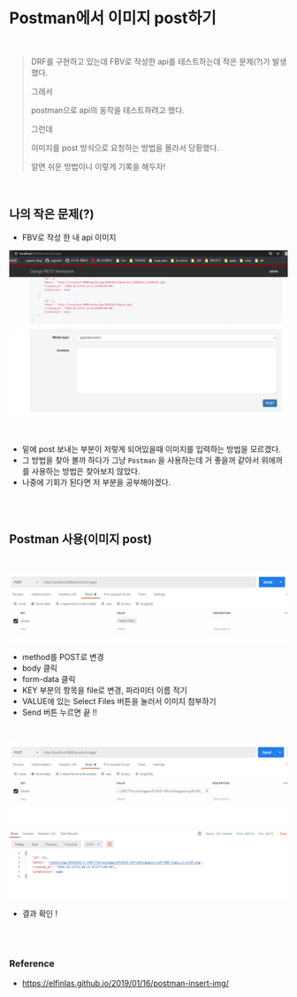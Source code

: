 # Postman에서 이미지 post하기

<br/>

> DRF를 구현하고 있는데 FBV로 작성한 api를 테스트하는데 작은 문제(?)가 발생했다.
>
> 그래서 
>
> postman으로 api의 동작을 테스트하려고 했다.
>
> 그런데 
>
> 이미지를 post 방식으로 요청하는 방법을 몰라서 당황했다.
>
> 
>
> 알면 쉬운 방법이니 이렇게 기록을 해두자!





<br/>

## 나의 작은 문제(?)

- FBV로 작성 한 내 api 이미지

![](./img/postman_img_1.PNG)



<br/>

- 밑에 post 보내는 부분이 저렇게 되어있을때 이미지를 입력하는 방법을 모르겠다.
- 그 방법을 찾아 볼까 하다가 그냥 `Postman` 을 사용하는데 거 좋을꺼 같아서 위에꺼를 사용하는 방법은 찾아보지 않았다. 
- 나중에 기회가 된다면 저 부분을 공부해야겠다.





<br/>

<br/>

## Postman 사용(이미지 post)

<br/>

![](./img/postman_img_2.PNG)

- method를 POST로 변경
- body 클릭
- form-data 클릭
- KEY 부분의 항목을 file로 변경, 파라미터 이름 적기
- VALUE에 있는 Select Files 버튼을 눌러서 이미지 첨부하기
- Send 버튼 누르면 끝 !!





<br/>

![](./img/postman_img_3.PNG)

- 결과 확인 !









<br/>

<br/>

### Reference

- https://elfinlas.github.io/2019/01/16/postman-insert-img/



<br/>